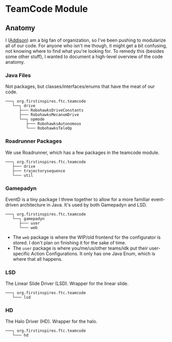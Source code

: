 # TeamCode Module

## Anatomy

I ([Addison](https://github.com/addiment)) am a big fan of organization, so I've been pushing to modularize all of our code.
For anyone who isn't me though, it might get a bit confusing, not knowing where to find what you're looking for.
To remedy this (besides some other stuff), I wanted to document a high-level overview of the code anatomy.

### Java Files

Not packages, but classes/interfaces/enums that have the meat of our code.

```
───┐ org.firstinspires.ftc.teamcode
   └──┐ drive
      ├─── RobohawksDriveConstants
      ├─── RobohawksMecanumDrive
      └──┐ opmode
         ├─── RobohawksAutonomous
         └─── RobohawksTeleOp
```

### Roadrunner Packages

We use Roadrunner, which has a few packages in the teamcode module.

```
───┐ org.firstinspires.ftc.teamcode
   ├─── drive
   ├─── trajectorysequence
   └─── util
```

### Gamepadyn

EventD is a tiny package I threw together to allow for a more familiar event-driven architecture in Java.
It's used by both Gamepadyn and LSD.

```
───┐ org.firstinspires.ftc.teamcode
   └──┐ gamepadyn
      ├─── user
      └─── web
```

- The `web` package is where the WIP/old frontend for the configurator is stored. I don't plan on finishing it for the sake of time.
- The `user` package is where you/me/us/other teams/idk put their user-specific Action Configurations. It only has one Java Enum, which is where that all happens.


### LSD

The Linear Slide Driver (LSD). Wrapper for the linear slide.

```
───┐ org.firstinspires.ftc.teamcode
   └─── lsd
```

### HD

The Halo Driver (HD). Wrapper for the halo.

```
───┐ org.firstinspires.ftc.teamcode
   └─── hd
```
